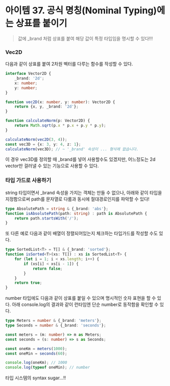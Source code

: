 # 아이템 37. 공식 명칭(Nominal Typing)에는 상표를 붙이기

> 값에 _brand 처럼 상표를 붙여 해당 값이 특정 타입임을 명시할 수 있다!!!

### Vec2D

다음과 같이 상표를 붙여 2차원 벡터를 다루는 함수를 작성할 수 있다.

```ts
interface Vector2D {
    _brand: '2d';
    x: number;
    y: number;
}

function vec2D(x: number, y: number): Vector2D {
    return {x, y, _brand: '2d'};
}

function calculateNorm(p: Vector2D) {
    return Math.sqrt(p.x * p.x + p.y * p.y);
}

calculateNorm(vec2D(3, 4));
const vec3D = {x: 3, y: 4, z: 1};
calculateNorm(vec3D); // ~ '_brand' 속성이 ... 형식에 없습니다.
```

이 경우 vec3D를 정의할 때 _brand를 넣어 사용할수도 있겠지만, 어느정도는 2d vector만 걸러낼 수 있는 기능으로 사용할 수 있다.

### 타입 가드로 사용하기

string 타입이면서 _brand 속성을 가지는 객체는 만들 수 없으나, 아래와 같이 타입을 지정함으로써 path를 문자열로 다룸과 동시에 절대경로인지를 파악할 수 있다!

```ts
type AbsolutePath = string & {_brand: 'abs'};
function isAbsolutePath(path: string) : path is AbsolutePath {
    return path.startsWith('/');
}
```

또 다른 예로 다음과 같이 배열이 정렬되어있는지 체크하는 타입가드를 작성할 수도 있다.

```ts
type SortedList<T> = T[] & {_brand: 'sorted'};
function isSorted<T>(xs: T[]) : xs is SortedList<T> {
    for (let i = 1; i < xs.length; i++) {
        if (xs[i] < xs[i - 1]) {
            return false;
        }
    }
    return true;
}
```

number 타입에도 다음과 같이 상표를 붙일 수 있으며 명시적인 숫자 표현을 할 수 있다. 아래 console.log의 결과와 같이 런타임엔 단순 number로 동작함을 확인할 수 있다.

```ts
type Meters = number & {_brand: 'meters'};
type Seconds = number & {_brand: 'seconds'};

const meters = (m: number) => m as Meters;
const seconds = (s: number) => s as Seconds;

const oneKm = meters(1000);
const oneMin = seconds(60);

console.log(oneKm); // 1000
console.log(typeof oneMin); // number
```

타입 시스템의 syntax sugar...!!

